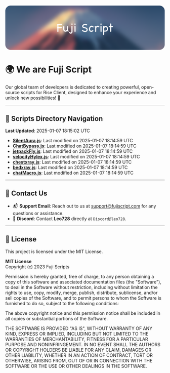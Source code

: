 ![Banner](.github/b.webp)

# 🌍 **We are Fuji Script**

Our global team of developers is dedicated to creating powerful, open-source scripts for Rise Client, designed to enhance your experience and unlock new possibilities! 🌟

---
<!-- SCRIPTS_NAVIGATION_START -->
## 📂 **Scripts Directory Navigation**

**Last Updated**: 2025-01-07 18:15:02 UTC

- **[SilentAura.js](scripts/SilentAura.js)**: Last modified on 2025-01-07 18:14:59 UTC
- **[ChatBypass.js](scripts/ChatBypass.js)**: Last modified on 2025-01-07 18:14:59 UTC
- **[jetpackFly.js](scripts/jetpackFly.js)**: Last modified on 2025-01-07 18:14:59 UTC
- **[velocityHylex.js](scripts/velocityHylex.js)**: Last modified on 2025-01-07 18:14:59 UTC
- **[chestxray.js](scripts/chestxray.js)**: Last modified on 2025-01-07 18:14:59 UTC
- **[bedxray.js](scripts/bedxray.js)**: Last modified on 2025-01-07 18:14:59 UTC
- **[chatMacro.js](scripts/chatMacro.js)**: Last modified on 2025-01-07 18:14:59 UTC

<!-- SCRIPTS_NAVIGATION_END -->

---

## 💬 **Contact Us**  
- 📬 **Support Email**: Reach out to us at [support@fujiscript.com](mailto:support@fujiscript.com) for any questions or assistance.  
- 💬 **Discord**: Contact **Leo728** directly at `Discord@leo728`.

---

## 📜 **License**

This project is licensed under the MIT License.  

**MIT License**  
Copyright (c) 2023 Fuji Scripts  

Permission is hereby granted, free of charge, to any person obtaining a copy of this software and associated documentation files (the "Software"), to deal in the Software without restriction, including without limitation the rights to use, copy, modify, merge, publish, distribute, sublicense, and/or sell copies of the Software, and to permit persons to whom the Software is furnished to do so, subject to the following conditions:  

The above copyright notice and this permission notice shall be included in all copies or substantial portions of the Software.  

THE SOFTWARE IS PROVIDED "AS IS", WITHOUT WARRANTY OF ANY KIND, EXPRESS OR IMPLIED, INCLUDING BUT NOT LIMITED TO THE WARRANTIES OF MERCHANTABILITY, FITNESS FOR A PARTICULAR PURPOSE AND NONINFRINGEMENT. IN NO EVENT SHALL THE AUTHORS OR COPYRIGHT HOLDERS BE LIABLE FOR ANY CLAIM, DAMAGES OR OTHER LIABILITY, WHETHER IN AN ACTION OF CONTRACT, TORT OR OTHERWISE, ARISING FROM, OUT OF OR IN CONNECTION WITH THE SOFTWARE OR THE USE OR OTHER DEALINGS IN THE SOFTWARE.  
